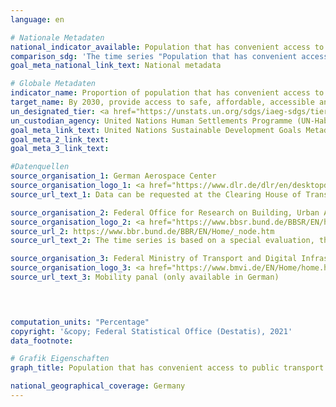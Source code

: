 ```yaml
---
language: en    

# Nationale Metadaten    
national_indicator_available: Population that has convenient access to public transport (within 10 minutes walking distance)<br>Population that has convenient access to public transport (within 500 meters)    
comparison_sdg: 'The time series "Population that has convenient access to public transport (within 500 meters)" is compliant with the global metadata. The time series "Population that has convenient access to public transport (within 10 minutes walking distance)" provides additional information.'    
goal_meta_national_link_text: National metadata    

# Globale Metadaten    
indicator_name: Proportion of population that has convenient access to public transport, by sex, age and persons with disabilities    
target_name: By 2030, provide access to safe, affordable, accessible and sustainable transport systems for all, improving road safety, notably by expanding public transport, with special attention to the needs of those in vulnerable situations, women, children, persons with disabilities and older persons    
un_designated_tier: <a href="https://unstats.un.org/sdgs/iaeg-sdgs/tier-classification/" title="Click here for more information on the UN tier classification."  target="_blank">Tier II</a>    
un_custodian_agency: United Nations Human Settlements Programme (UN-Habitat)    
goal_meta_link_text: United Nations Sustainable Development Goals Metadata    
goal_meta_2_link_text:     
goal_meta_3_link_text:     

#Datenquellen
source_organisation_1: German Aerospace Center
source_organisation_logo_1: <a href="https://www.dlr.de/dlr/en/desktopdefault.aspx/tabid-10002/"><img src="https://g205sdgs.github.io/sdg-indicators/public/OrgImgEn/dlr.png" alt="Logo dlr" style="height:60px; width:148px" /></a>
source_url_text_1: Data can be requested at the Clearing House of Transport Data at the German Aerospace Centre

source_organisation_2: Federal Office for Research on Building, Urban Affairs and Spatial Development
source_organisation_logo_2: <a href="https://www.bbsr.bund.de/BBSR/EN/home/_node.html"><img src="https://g205sdgs.github.io/sdg-indicators/public/OrgImgEn/bbsr.png" alt="Logo bbsr" style="height:60px; width:148px" /></a>
source_url_2: https://www.bbr.bund.de/BBR/EN/Home/_node.htm
source_url_text_2: The time series is based on a special evaluation, therefore a direct link to data is not available.

source_organisation_3: Federal Ministry of Transport and Digital Infrastructure
source_organisation_logo_3: <a href="https://www.bmvi.de/EN/Home/home.html"><img src="https://g205sdgs.github.io/sdg-indicators/public/OrgImgEn/bmvi.png" alt="Logo bmvi" style="height:60px; width:148px" /></a>
source_url_text_3: Mobility panal (only available in German)



    
computation_units: "Percentage"    
copyright: '&copy; Federal Statistical Office (Destatis), 2021'    
data_footnote:     

# Grafik Eigenschaften    
graph_title: Population that has convenient access to public transport    

national_geographical_coverage: Germany    
---
```


<span></span>